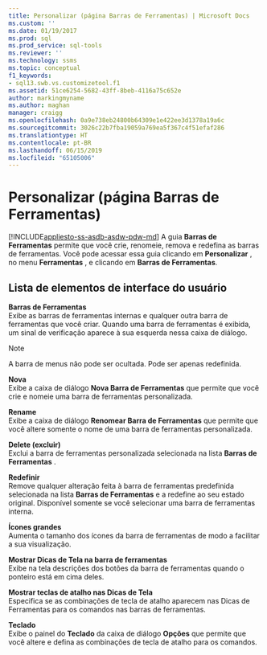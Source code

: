 ```yaml
---
title: Personalizar (página Barras de Ferramentas) | Microsoft Docs
ms.custom: ''
ms.date: 01/19/2017
ms.prod: sql
ms.prod_service: sql-tools
ms.reviewer: ''
ms.technology: ssms
ms.topic: conceptual
f1_keywords:
- sql13.swb.vs.customizetool.f1
ms.assetid: 51ce6254-5682-43ff-8beb-4116a75c652e
author: markingmyname
ms.author: maghan
manager: craigg
ms.openlocfilehash: 0a9e738eb24800b64309e1e422ee3d1378a19a6c
ms.sourcegitcommit: 3026c22b7fba19059a769ea5f367c4f51efaf286
ms.translationtype: HT
ms.contentlocale: pt-BR
ms.lasthandoff: 06/15/2019
ms.locfileid: "65105006"
---
```

# <a name="customize-toolbars-page"></a>Personalizar (página Barras de Ferramentas)
[!INCLUDE[appliesto-ss-asdb-asdw-pdw-md](../../includes/appliesto-ss-asdb-asdw-pdw-md.md)]
A guia **Barras de Ferramentas** permite que você crie, renomeie, remova e redefina as barras de ferramentas. Você pode acessar essa guia clicando em **Personalizar** , no menu **Ferramentas** , e clicando em **Barras de Ferramentas**.  
  
## <a name="uielement-list"></a>Lista de elementos de interface do usuário  
**Barras de Ferramentas**  
Exibe as barras de ferramentas internas e qualquer outra barra de ferramentas que você criar. Quando uma barra de ferramentas é exibida, um sinal de verificação aparece à sua esquerda nessa caixa de diálogo.  
  
> [!NOTE]  
> A barra de menus não pode ser ocultada. Pode ser apenas redefinida.  
  
**Nova**  
Exibe a caixa de diálogo **Nova Barra de Ferramentas** que permite que você crie e nomeie uma barra de ferramentas personalizada.  
  
**Rename**  
Exibe a caixa de diálogo **Renomear Barra de Ferramentas** que permite que você altere somente o nome de uma barra de ferramentas personalizada.  
  
**Delete (excluir)**  
Exclui a barra de ferramentas personalizada selecionada na lista **Barras de Ferramentas** .  
  
**Redefinir**  
Remove qualquer alteração feita à barra de ferramentas predefinida selecionada na lista **Barras de Ferramentas** e a redefine ao seu estado original. Disponível somente se você selecionar uma barra de ferramentas interna.  
  
**Ícones grandes**  
Aumenta o tamanho dos ícones da barra de ferramentas de modo a facilitar a sua visualização.  
  
**Mostrar Dicas de Tela na barra de ferramentas**  
Exibe na tela descrições dos botões da barra de ferramentas quando o ponteiro está em cima deles.  
  
**Mostrar teclas de atalho nas Dicas de Tela**  
Especifica se as combinações de tecla de atalho aparecem nas Dicas de Ferramentas para os comandos nas barras de ferramentas.  
  
**Teclado**  
Exibe o painel do **Teclado** da caixa de diálogo **Opções** que permite que você altere e defina as combinações de tecla de atalho para os comandos.  
